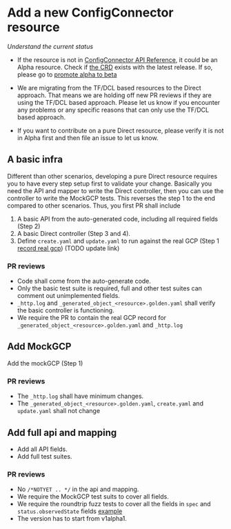 # Add a new ConfigConnector resource

*Understand the current status*

* If the resource is not in [ConfigConnector API Reference](https://cloud.google.com/config-connector/docs/reference/overview), it could be an Alpha resource. Check if [the CRD](https://github.com/GoogleCloudPlatform/k8s-config-connector/tree/master/crds) exists with the latest release. If so, please go to [promote alpha to beta](./alpha-to-beta.md)   

* We are migrating from the TF/DCL based resources to the Direct approach. That means we are holding off new PR reviews if they are using the TF/DCL based approach. Please let us know if you encounter any problems or any specific reasons that can only use the TF/DCL based approach.

* If you want to contribute on a pure Direct resource, please verify it is not in Alpha first and then file an issue to let us know.  

## A basic infra 

Different than other scenarios, developing a pure Direct resource requires you to have every step setup first to validate your change. Basically you need the API and mapper to write the Direct controller, then you can use the controller to write the MockGCP tests. This reverses the step 1 to the end compared to other scenarios. Thus, you first PR shall include

1. A basic API from the auto-generated code, including all required fields (Step 2)
2. A basic Direct controller (Step 3 and 4).
3. Define `create.yaml` and `update.yaml` to run against the real GCP (Step 1 [record real gcp](../guides/1-add-mockgcp-tests.md#record-real-gcp-log)) (TODO update link)

### PR reviews

* Code shall come from the auto-generate code.
* Only the basic test suite is required, full and other test suites can comment out unimplemented fields.
* `_http.log` and  `_generated_object_<resource>.golden.yaml` shall verify the basic controller is functioning.
* We require the PR to contain the real GCP record for `_generated_object_<resource>.golden.yaml` and `_http.log` 

## Add MockGCP 

Add the mockGCP (Step 1) 

### PR reviews

* The `_http.log` shall have minimum changes.
* The  `_generated_object_<resource>.golden.yaml`, `create.yaml` and `update.yaml` shall not change

## Add full api and mapping

* Add all API fields.
* Add full test suites.

### PR reviews 

* No `/*NOTYET .. */` in the api and mapping.
* We require the MockGCP test suits to cover all fields. 
* We require the roundtrip fuzz tests to cover all the fields in `spec` and `status.observedState` fields [example](https://github.com/GoogleCloudPlatform/k8s-config-connector/blob/0bbac86ace6ab2f4051b574f026d5fe47fa05b75/pkg/controller/direct/redis/cluster/roundtrip_test.go#L92)
* The version has to start from v1alpha1. 